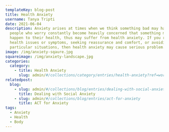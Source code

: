 ```yaml
---
templateKey: blog-post
title: Health Anxiety
username: Tanya Tripti
date: 2021-06-04
description: Anxiety arises at times when we think something bad may happen. The
  people who worry constantly become heavily concerned that something might
  happen to their health, thus may suffer from health anxiety. If you respond to
  health issues or symptoms, seeking reassurance and comfort, or avoiding
  particular situations, then health anxiety may cause serious problem.
image: /img/anxiety-sqaure.jpg
squareimage: /img/anxiety-landscape.jpg
categories:
  category:
    - title: Health Anxiety
      slug: admin/#/collections/category/entries/health-anxiety?ref=workflow
relatedpost:
  blog:
    - slug: admin/#/collections/blog/entries/dealing-with-social-anxiety?ref=workflow
      title: Dealing with Social Anxiety
    - slug: admin/#/collections/blog/entries/act-for-anxiety
      title: ACT for Anxiety
tags:
  - Anxiety
  - Health
  - Body
---
```

<!--StartFragment-->

<!--EndFragment-->